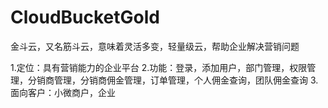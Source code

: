 # CloudBucketGold
金斗云，又名筋斗云，意味着灵活多变，轻量级云，帮助企业解决营销问题


1.定位：具有营销能力的企业平台
2.功能：登录，添加用户，部门管理，权限管理，分销商管理，分销商佣金管理，订单管理，个人佣金查询，团队佣金查询
3.面向客户：小微商户，企业

